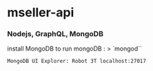 # mseller-api

### Nodejs, GraphQL, MongoDB

install MongoDB
to run mongoDB : > `mongod``

`MongoDB UI Explorer: Robot 3T localhost:27017`
